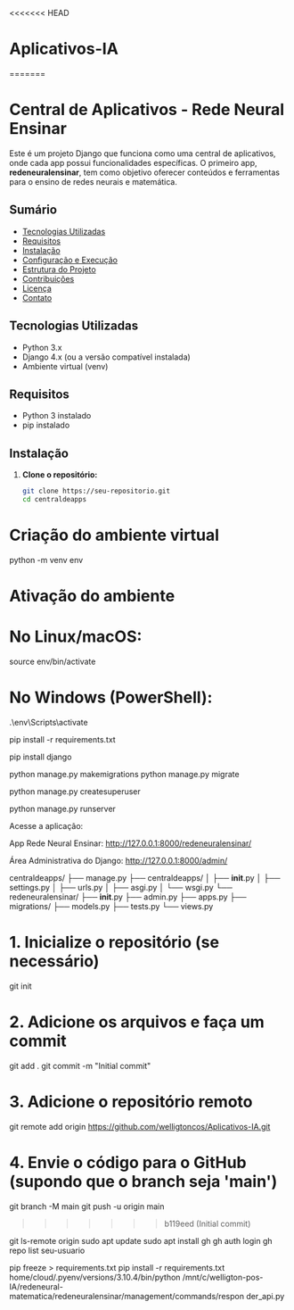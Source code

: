 <<<<<<< HEAD
# Aplicativos-IA
=======
# Central de Aplicativos - Rede Neural Ensinar

Este é um projeto Django que funciona como uma central de aplicativos, onde cada app possui funcionalidades específicas. O primeiro app, **redeneuralensinar**, tem como objetivo oferecer conteúdos e ferramentas para o ensino de redes neurais e matemática.

## Sumário

- [Tecnologias Utilizadas](#tecnologias-utilizadas)
- [Requisitos](#requisitos)
- [Instalação](#instalação)
- [Configuração e Execução](#configuração-e-execução)
- [Estrutura do Projeto](#estrutura-do-projeto)
- [Contribuições](#contribuições)
- [Licença](#licença)
- [Contato](#contato)

## Tecnologias Utilizadas

- Python 3.x
- Django 4.x (ou a versão compatível instalada)
- Ambiente virtual (venv)

## Requisitos

- Python 3 instalado
- pip instalado

## Instalação

1. **Clone o repositório:**

   ```bash
   git clone https://seu-repositorio.git
   cd centraldeapps

# Criação do ambiente virtual
python -m venv env

# Ativação do ambiente
# No Linux/macOS:
source env/bin/activate

# No Windows (PowerShell):
.\env\Scripts\activate

pip install -r requirements.txt

pip install django

python manage.py makemigrations
python manage.py migrate

python manage.py createsuperuser

python manage.py runserver

Acesse a aplicação:

App Rede Neural Ensinar:
http://127.0.0.1:8000/redeneuralensinar/

Área Administrativa do Django:
http://127.0.0.1:8000/admin/

centraldeapps/
├── manage.py
├── centraldeapps/
│   ├── __init__.py
│   ├── settings.py
│   ├── urls.py
│   ├── asgi.py
│   └── wsgi.py
└── redeneuralensinar/
    ├── __init__.py
    ├── admin.py
    ├── apps.py
    ├── migrations/
    ├── models.py
    ├── tests.py
    └── views.py


# 1. Inicialize o repositório (se necessário)
git init

# 2. Adicione os arquivos e faça um commit
git add .
git commit -m "Initial commit"

# 3. Adicione o repositório remoto
git remote add origin https://github.com/welligtoncos/Aplicativos-IA.git

# 4. Envie o código para o GitHub (supondo que o branch seja 'main')
git branch -M main
git push -u origin main
>>>>>>> b119eed (Initial commit)


git ls-remote origin
sudo apt update
sudo apt install gh
gh auth login
gh repo list seu-usuario

pip freeze > requirements.txt
pip install -r requirements.txt
home/cloud/.pyenv/versions/3.10.4/bin/python /mnt/c/welligton-pos-IA/redeneural-matematica/redeneuralensinar/management/commands/respon
der_api.py